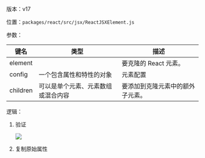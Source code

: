 版本：v17

位置：`packages/react/src/jsx/ReactJSXElement.js`

参数：

| 键名     | 类型                               | 描述                             |
| -------- | ---------------------------------- | -------------------------------- |
| element  |                                    | 要克隆的 React 元素。            |
| config   | 一个包含属性和特性的对象           | 元素配置                         |
| children | 可以是单个元素、元素数组或混合内容 | 要添加到克隆元素中的额外子元素。 |

逻辑：

1. 验证

   ![](https://gitee.com/lao-jiawei/photo-gallery/raw/master/images/react/cloneElement_1.jfif)

2. 复制原始属性

   

